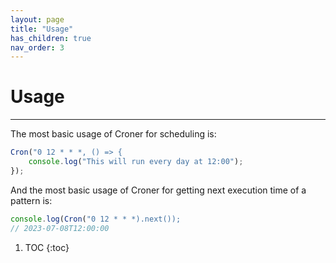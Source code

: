 ```yaml
---
layout: page
title: "Usage"
has_children: true
nav_order: 3
---
```


# Usage

---

The most basic usage of Croner for scheduling is:

```ts
Cron("0 12 * * *, () => {
    console.log("This will run every day at 12:00");
});
```

And the most basic usage of Croner for getting next execution time of a pattern is:

```ts
console.log(Cron("0 12 * * *).next());
// 2023-07-08T12:00:00
```

1. TOC
{:toc}